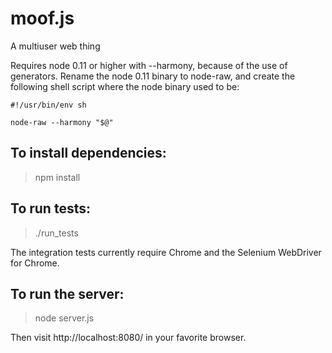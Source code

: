 moof.js
=======

A multiuser web thing

Requires node 0.11 or higher with --harmony, because of the use of generators. Rename the node 0.11 binary to node-raw, and create the following shell script where the node binary used to be:

    #!/usr/bin/env sh
    
    node-raw --harmony "$@"

To install dependencies:
------------------------

> npm install

To run tests:
-------------

> ./run_tests

The integration tests currently require Chrome and the Selenium WebDriver for Chrome.

To run the server:
------------------

> node server.js

Then visit http://localhost:8080/ in your favorite browser.
